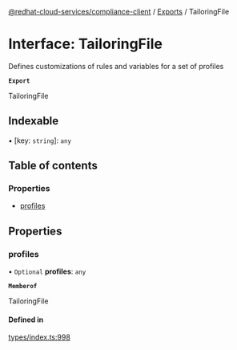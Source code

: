 [@redhat-cloud-services/compliance-client](../README.md) / [Exports](../modules.md) / TailoringFile

# Interface: TailoringFile

Defines customizations of rules and variables for a set of profiles

**`Export`**

TailoringFile

## Indexable

▪ [key: `string`]: `any`

## Table of contents

### Properties

- [profiles](TailoringFile.md#profiles)

## Properties

### profiles

• `Optional` **profiles**: `any`

**`Memberof`**

TailoringFile

#### Defined in

[types/index.ts:998](https://github.com/AsToNlele/javascript-clients/blob/main/packages/compliance/types/index.ts#L998)
